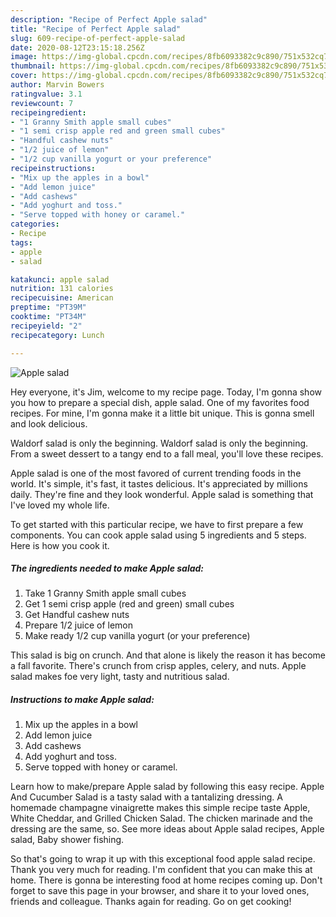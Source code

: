 ```yaml
---
description: "Recipe of Perfect Apple salad"
title: "Recipe of Perfect Apple salad"
slug: 609-recipe-of-perfect-apple-salad
date: 2020-08-12T23:15:18.256Z
image: https://img-global.cpcdn.com/recipes/8fb6093382c9c890/751x532cq70/apple-salad-recipe-main-photo.jpg
thumbnail: https://img-global.cpcdn.com/recipes/8fb6093382c9c890/751x532cq70/apple-salad-recipe-main-photo.jpg
cover: https://img-global.cpcdn.com/recipes/8fb6093382c9c890/751x532cq70/apple-salad-recipe-main-photo.jpg
author: Marvin Bowers
ratingvalue: 3.1
reviewcount: 7
recipeingredient:
- "1 Granny Smith apple small cubes"
- "1 semi crisp apple red and green small cubes"
- "Handful cashew nuts"
- "1/2 juice of lemon"
- "1/2 cup vanilla yogurt or your preference"
recipeinstructions:
- "Mix up the apples in a bowl"
- "Add lemon juice"
- "Add cashews"
- "Add yoghurt and toss."
- "Serve topped with honey or caramel."
categories:
- Recipe
tags:
- apple
- salad

katakunci: apple salad 
nutrition: 131 calories
recipecuisine: American
preptime: "PT39M"
cooktime: "PT34M"
recipeyield: "2"
recipecategory: Lunch

---
```



![Apple salad](https://img-global.cpcdn.com/recipes/8fb6093382c9c890/751x532cq70/apple-salad-recipe-main-photo.jpg)

Hey everyone, it's Jim, welcome to my recipe page. Today, I'm gonna show you how to prepare a special dish, apple salad. One of my favorites food recipes. For mine, I'm gonna make it a little bit unique. This is gonna smell and look delicious.

Waldorf salad is only the beginning. Waldorf salad is only the beginning. From a sweet dessert to a tangy end to a fall meal, you&#39;ll love these recipes.

Apple salad is one of the most favored of current trending foods in the world. It's simple, it's fast, it tastes delicious. It's appreciated by millions daily. They're fine and they look wonderful. Apple salad is something that I've loved my whole life.


To get started with this particular recipe, we have to first prepare a few components. You can cook apple salad using 5 ingredients and 5 steps. Here is how you cook it.

##### The ingredients needed to make Apple salad:

1. Take 1 Granny Smith apple small cubes
1. Get 1 semi crisp apple (red and green) small cubes
1. Get Handful cashew nuts
1. Prepare 1/2 juice of lemon
1. Make ready 1/2 cup vanilla yogurt (or your preference)


This salad is big on crunch. And that alone is likely the reason it has become a fall favorite. There&#39;s crunch from crisp apples, celery, and nuts. Apple salad makes foe very light, tasty and nutritious salad. 

##### Instructions to make Apple salad:

1. Mix up the apples in a bowl
1. Add lemon juice
1. Add cashews
1. Add yoghurt and toss.
1. Serve topped with honey or caramel.


Learn how to make/prepare Apple salad by following this easy recipe. Apple And Cucumber Salad is a tasty salad with a tantalizing dressing. A homemade champagne vinaigrette makes this simple recipe taste Apple, White Cheddar, and Grilled Chicken Salad. The chicken marinade and the dressing are the same, so. See more ideas about Apple salad recipes, Apple salad, Baby shower fishing. 

So that's going to wrap it up with this exceptional food apple salad recipe. Thank you very much for reading. I'm confident that you can make this at home. There is gonna be interesting food at home recipes coming up. Don't forget to save this page in your browser, and share it to your loved ones, friends and colleague. Thanks again for reading. Go on get cooking!
